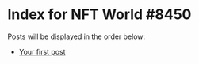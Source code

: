 # Index for NFT World #8450
Posts will be displayed in the order below:

- [Your first post](./001-first.md)

